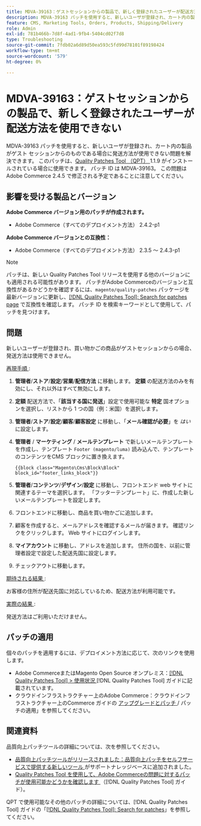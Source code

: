 ```yaml
---
title: MDVA-39163：ゲストセッションからの製品で、新しく登録されたユーザーが配送方法を使用できない
description: MDVA-39163 パッチを使用すると、新しいユーザが登録され、カート内の製品がゲスト セッションからのものである場合に発送方法が使用できない問題を解決できます。 このパッチは、[Quality Patches Tool （QPT） ] （https://experienceleague.adobe.com/en/docs/commerce-operations/tools/quality-patches-tool/quality-patches-tool-to-self-serve-quality-patches） 1.1.9 がインストールされている場合に利用できます。 パッチ ID は MDVA-39163。 この問題はAdobe Commerce 2.4.5 で修正される予定であることに注意してください。
feature: CMS, Marketing Tools, Orders, Products, Shipping/Delivery
role: Admin
exl-id: 781b466b-7d8f-4ad1-9fb4-5404cd02f7d8
type: Troubleshooting
source-git-commit: 7fdb02a6d89d50ea593c5fd99d78101f89198424
workflow-type: tm+mt
source-wordcount: '579'
ht-degree: 0%

---
```


# MDVA-39163：ゲストセッションからの製品で、新しく登録されたユーザーが配送方法を使用できない

MDVA-39163 パッチを使用すると、新しいユーザが登録され、カート内の製品がゲスト セッションからのものである場合に発送方法が使用できない問題を解決できます。 このパッチは、[Quality Patches Tool （QPT） ](https://experienceleague.adobe.com/en/docs/commerce-operations/tools/quality-patches-tool/quality-patches-tool-to-self-serve-quality-patches)1.1.9 がインストールされている場合に使用できます。 パッチ ID は MDVA-39163。 この問題はAdobe Commerce 2.4.5 で修正される予定であることに注意してください。

## 影響を受ける製品とバージョン

**Adobe Commerce バージョン用のパッチが作成されます。**

* Adobe Commerce（すべてのデプロイメント方法） 2.4.2-p1

**Adobe Commerce バージョンとの互換性：**

* Adobe Commerce（すべてのデプロイメント方法） 2.3.5 ～ 2.4.3-p1

>[!NOTE]
>
>パッチは、新しい Quality Patches Tool リリースを使用する他のバージョンにも適用される可能性があります。 パッチがAdobe Commerceのバージョンと互換性があるかどうかを確認するには、`magento/quality-patches` パッケージを最新バージョンに更新し、[[!DNL Quality Patches Tool]: Search for patches page](https://experienceleague.adobe.com/en/docs/commerce-operations/tools/quality-patches-tool/quality-patches-tool-to-self-serve-quality-patches) で互換性を確認します。 パッチ ID を検索キーワードとして使用して、パッチを見つけます。

## 問題

新しいユーザーが登録され、買い物かごの商品がゲストセッションからの場合、発送方法は使用できません。

<u> 再現手順 </u>:

1. **管理者**/**ストア**/**設定**/**営業**/**配信方法** に移動します。 **定額** の配送方法のみを有効にし、それ以外はすべて無効にします。
1. **定額** 配送方法で、「**該当する国に発送**」設定で使用可能な **特定** 国オプションを選択し、リストから 1 つの国（例：米国）を選択します。
1. **管理者**/**ストア**/**設定**/**顧客**/**顧客設定** に移動し、「**メール確認が必要**」を _はい_ に設定します。
1. **管理者** / **マーケティング** / **メールテンプレート** で新しいメールテンプレートを作成し、テンプレート `Footer (magento/luma)` 読み込んで、テンプレートのコンテンツをCMS ブロックに置き換えます。

   ```CMS
   {{block class="Magento\Cms\Block\Block" block_id="footer_links_block"}}
   ```

1. **管理者**/**コンテンツ**/**デザイン**/**設定** に移動し、フロントエンド web サイトに関連するテーマを選択します。 「フッターテンプレート」に、作成した新しいメールテンプレートを設定します。
1. フロントエンドに移動し、商品を買い物かごに追加します。
1. 顧客を作成すると、メールアドレスを確認するメールが届きます。 確認リンクをクリックします。 Web サイトにログインします。
1. **マイアカウント** に移動し、アドレスを追加します。 住所の国を、以前に管理者設定で設定した配送先国に設定します。
1. チェックアウトに移動します。

<u> 期待される結果 </u>:

お客様の住所が配送先国に対応しているため、配送方法が利用可能です。

<u> 実際の結果 </u>:

発送方法はご利用いただけません。

## パッチの適用

個々のパッチを適用するには、デプロイメント方法に応じて、次のリンクを使用します。

* Adobe CommerceまたはMagento Open Source オンプレミス：[[!DNL Quality Patches Tool] > 使用状況 ](/help/tools/quality-patches-tool/usage.md)[!DNL Quality Patches Tool] ガイドに記載されています。
* クラウドインフラストラクチャー上のAdobe Commerce：クラウドインフラストラクチャー上のCommerce ガイドの [ アップグレードとパッチ ](https://experienceleague.adobe.com/docs/commerce-cloud-service/user-guide/develop/upgrade/apply-patches.html)/ パッチの適用」を参照してください。

## 関連資料

品質向上パッチツールの詳細については、次を参照してください。

* [ 品質向上パッチツールがリリースされました：品質向上パッチをセルフサービスで提供する新しいツール ](https://experienceleague.adobe.com/en/docs/commerce-operations/tools/quality-patches-tool/quality-patches-tool-to-self-serve-quality-patches) がサポートナレッジベースに追加されました。
* [Quality Patches Tool を使用して、Adobe Commerceの問題に対するパッチが使用可能かどうかを確認します ](/help/tools/quality-patches-tool/patches-available-in-qpt/check-patch-for-magento-issue-with-magento-quality-patches.md) （[!DNL Quality Patches Tool] ガイド）。

QPT で使用可能なその他のパッチの詳細については、[!DNL Quality Patches Tool] ガイドの「[[!DNL Quality Patches Tool]: Search for patches](https://experienceleague.adobe.com/tools/commerce-quality-patches/index.html)」を参照してください。
